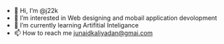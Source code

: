 - 👋 Hi, I’m @j22k
- 👀 I’m interested in Web designing and mobail application devolopment 
- 🌱 I’m currently learning Artifitial Inteligance
- 📫 How to reach me  junaidkaliyadan@gmai.com

<!---
j22k/j22k is a ✨ special ✨ repository because its `README.md` (this file) appears on your GitHub profile.
You can click the Preview link to take a look at your changes.
--->
